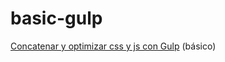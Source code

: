 # basic-gulp

<p><a href="https://didesweb.com/gulp/concatenar-y-optimizar-css-y-js-con-gulp/">Concatenar y optimizar css y js con Gulp</a>  (básico)</p>
